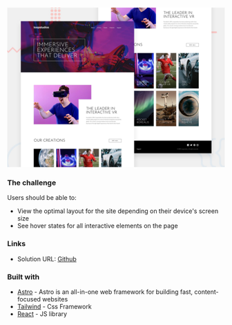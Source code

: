 
![Design preview for the Loopstudios landing page coding challenge](/public/desktop-preview.jpg)


### The challenge

Users should be able to:

- View the optimal layout for the site depending on their device's screen size
- See hover states for all interactive elements on the page

### Links

- Solution URL: [Github](https://github.com/Emrikcah/fem-loopstudio)


### Built with

- [Astro](https://astro.build/) - Astro is an all-in-one web framework for building fast, content-focused websites
- [Tailwind](https://tailwindcss.com/) - Css Framework
- [React](https://reactjs.org/) - JS library


